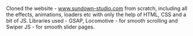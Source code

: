 Cloned the website - www.sundown-studio.com from scratch, including all the effects, animations, loaders etc with only the help of HTML, CSS and a bit of JS. Libraries used - GSAP, Locomotive - for smooth scrolling and Swiper JS - for smooth slider pages. 
